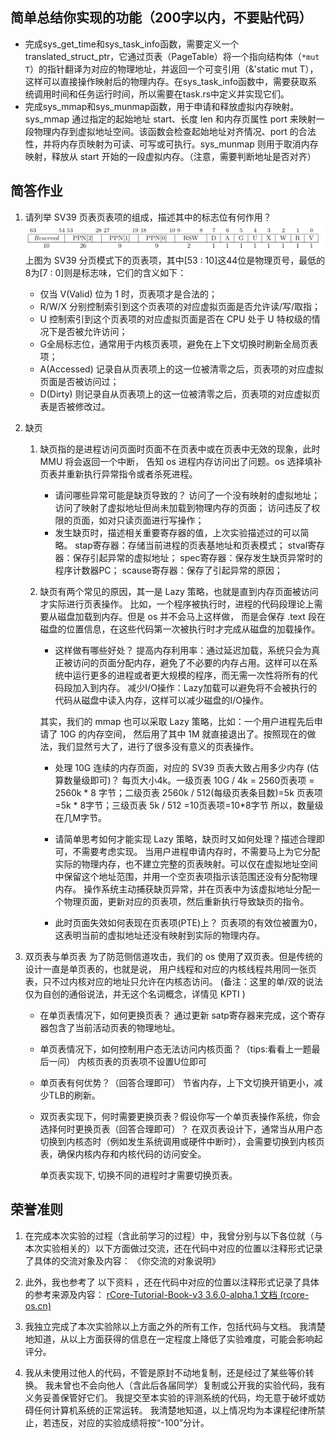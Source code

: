 ## 简单总结你实现的功能（200字以内，不要贴代码）
- 完成sys_get_time和sys_task_info函数，需要定义一个translated_struct_ptr，它通过页表（PageTable）将一个指向结构体（`*mut T`）的指针翻译为对应的物理地址，并返回一个可变引用（&'static mut T），这样可以直接操作映射后的物理内存。在sys_task_info函数中，需要获取系统调用时间和任务运行时间，所以需要在task.rs中定义并实现它们。
- 完成sys_mmap和sys_munmap函数，用于申请和释放虚拟内存映射。sys_mmap 通过指定的起始地址 start、长度 len 和内存页属性 port 来映射一段物理内存到虚拟地址空间。该函数会检查起始地址对齐情况、port 的合法性，并将内存页映射为可读、可写或可执行。sys_munmap 则用于取消内存映射，释放从 start 开始的一段虚拟内存。（注意，需要判断地址是否对齐）


## 简答作业

1. 请列举 SV39 页表页表项的组成，描述其中的标志位有何作用？
	![alt text](image.png)
	上图为 SV39 分页模式下的页表项，其中[53 : 10]这44位是物理页号，最低的8为[7 : 0]则是标志味，它们的含义如下：
	- 仅当 V(Valid) 位为 1 时，页表项才是合法的；
	- R/W/X 分别控制索引到这个页表项的对应虚拟页面是否允许读/写/取指；
	- U 控制索引到这个页表项的对应虚拟页面是否在 CPU 处于 U 特权级的情况下是否被允许访问；
	- G全局标志位，通常用于内核页表项，避免在上下文切换时刷新全局页表项；
	- A(Accessed) 记录自从页表项上的这一位被清零之后，页表项的对应虚拟页面是否被访问过；
	- D(Dirty) 则记录自从页表项上的这一位被清零之后，页表项的对应虚拟页表是否被修改过。
2. 缺页
    1. 缺页指的是进程访问页面时页面不在页表中或在页表中无效的现象，此时 MMU 将会返回一个中断， 告知 os 进程内存访问出了问题。os 选择填补页表并重新执行异常指令或者杀死进程。
	    - 请问哪些异常可能是缺页导致的？
		    访问了一个没有映射的虚拟地址；
		    访问了映射了虚拟地址但尚未加载到物理内存的页面；
		    访问违反了权限的页面，如对只读页面进行写操作；
		- 发生缺页时，描述相关重要寄存器的值，上次实验描述过的可以简略。
			stap寄存器：存储当前进程的页表基地址和页表模式；
			stval寄存器：保存引起异常的虚拟地址；
			spec寄存器：保存发生缺页异常时的程序计数器PC；
			scause寄存器：保存了引起异常的原因；
		
    2. 缺页有两个常见的原因，其一是 Lazy 策略，也就是直到内存页面被访问才实际进行页表操作。 比如，一个程序被执行时，进程的代码段理论上需要从磁盘加载到内存。但是 os 并不会马上这样做， 而是会保存 .text 段在磁盘的位置信息，在这些代码第一次被执行时才完成从磁盘的加载操作。
	    - 这样做有哪些好处？
		    提高内存利用率：通过延迟加载，系统只会为真正被访问的页面分配内存，避免了不必要的内存占用。这样可以在系统中运行更多的进程或者更大规模的程序，而无需一次性将所有的代码段加入到内存。
		    减少I/O操作：Lazy加载可以避免将不会被执行的代码从磁盘中读入内存，这样可以减少磁盘的I/O操作。
	    
        其实，我们的 mmap 也可以采取 Lazy 策略，比如：一个用户进程先后申请了 10G 的内存空间， 然后用了其中 1M 就直接退出了。按照现在的做法，我们显然亏大了，进行了很多没有意义的页表操作。
        - 处理 10G 连续的内存页面，对应的 SV39 页表大致占用多少内存 (估算数量级即可)？
			每页大小4k。一级页表 10G / 4k = 2560页表项 = 2560k  * 8 字节；二级页表 2560k / 512(每级页表条目数)=5k 页表项=5k * 8字节；三级页表 5k / 512 =10页表项=10*8字节
			所以，数量级在几M字节。
			
        - 请简单思考如何才能实现 Lazy 策略，缺页时又如何处理？描述合理即可，不需要考虑实现。
	        当用户进程申请内存时，不需要马上为它分配实际的物理内存，也不建立完整的页表映射。可以仅在虚拟地址空间中保留这个地址范围，并用一个空页表项指示该范围还没有分配物理内存。
	        操作系统主动捕获缺页异常，并在页表中为该虚拟地址分配一个物理页面，更新对应的页表项，然后重新执行导致缺页的指令。
        - 此时页面失效如何表现在页表项(PTE)上？
	        页表项的有效位被置为0，这表明当前的虚拟地址还没有映射到实际的物理内存。

        
3. 双页表与单页表
	为了防范侧信道攻击，我们的 os 使用了双页表。但是传统的设计一直是单页表的，也就是说， 用户线程和对应的内核线程共用同一张页表，只不过内核对应的地址只允许在内核态访问。 (备注：这里的单/双的说法仅为自创的通俗说法，并无这个名词概念，详情见 KPTI )
	
	- 在单页表情况下，如何更换页表？
		通过更新 satp寄存器来完成，这个寄存器包含了当前活动页表的物理地址。
	- 单页表情况下，如何控制用户态无法访问内核页面？（tips:看看上一题最后一问）
		内核页表的页表项不设置U位即可
	- 单页表有何优势？（回答合理即可）
		节省内存，上下文切换开销更小，减少TLB的刷新。
	- 双页表实现下，何时需要更换页表？假设你写一个单页表操作系统，你会选择何时更换页表（回答合理即可）？
		在双页表设计下，通常当从用户态切换到内核态时（例如发生系统调用或硬件中断时），会需要切换到内核页表，确保内核内存和内核代码的访问安全。
		
		单页表实现下, 切换不同的进程时才需要切换页表。
## 荣誉准则
1. 在完成本次实验的过程（含此前学习的过程）中，我曾分别与以下各位就（与本次实验相关的）以下方面做过交流，还在代码中对应的位置以注释形式记录了具体的交流对象及内容：
	   《你交流的对象说明》

2. 此外，我也参考了 以下资料 ，还在代码中对应的位置以注释形式记录了具体的参考来源及内容：
		[rCore-Tutorial-Book-v3 3.6.0-alpha.1 文档 (rcore-os.cn)](https://rcore-os.cn/rCore-Tutorial-Book-v3/)

3. 我独立完成了本次实验除以上方面之外的所有工作，包括代码与文档。 我清楚地知道，从以上方面获得的信息在一定程度上降低了实验难度，可能会影响起评分。

4. 我从未使用过他人的代码，不管是原封不动地复制，还是经过了某些等价转换。 我未曾也不会向他人（含此后各届同学）复制或公开我的实验代码，我有义务妥善保管好它们。 我提交至本实验的评测系统的代码，均无意于破坏或妨碍任何计算机系统的正常运转。 我清楚地知道，以上情况均为本课程纪律所禁止，若违反，对应的实验成绩将按“-100”分计。